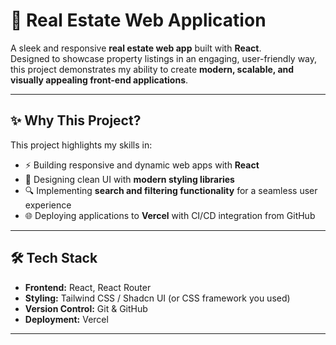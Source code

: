 # 🏡 Real Estate Web Application

A sleek and responsive **real estate web app** built with **React**.  
Designed to showcase property listings in an engaging, user-friendly way, this project demonstrates my ability to create **modern, scalable, and visually appealing front-end applications**.  

---

## ✨ Why This Project?
This project highlights my skills in:
- ⚡ Building responsive and dynamic web apps with **React**  
- 🎨 Designing clean UI with **modern styling libraries**  
- 🔍 Implementing **search and filtering functionality** for a seamless user experience  
- 🌐 Deploying applications to **Vercel** with CI/CD integration from GitHub  

---



## 🛠️ Tech Stack
- **Frontend:** React, React Router  
- **Styling:** Tailwind CSS / Shadcn UI (or CSS framework you used)  
- **Version Control:** Git & GitHub  
- **Deployment:** Vercel  

---




